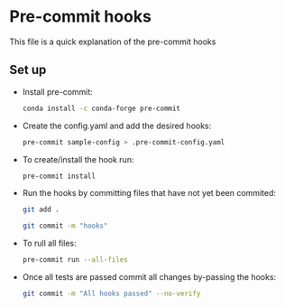 # Pre-commit hooks

This file is a quick explanation of the pre-commit hooks

## Set up

- Install pre-commit:

    ```bash
    conda install -c conda-forge pre-commit
    ```

- Create the config.yaml and add the desired hooks:

    ```bash
    pre-commit sample-config > .pre-commit-config.yaml
    ```

- To create/install the hook run:

    ```bash
    pre-commit install
    ```

- Run the hooks by committing files that have not yet been commited:

    ```bash
    git add .

    git commit -m "hooks"
    ```

- To rull all files:

    ```bash
    pre-commit run --all-files
    ```

- Once all tests are passed commit all changes by-passing the hooks:

    ```bash
    git commit -m "All hooks passed" --no-verify
    ```
